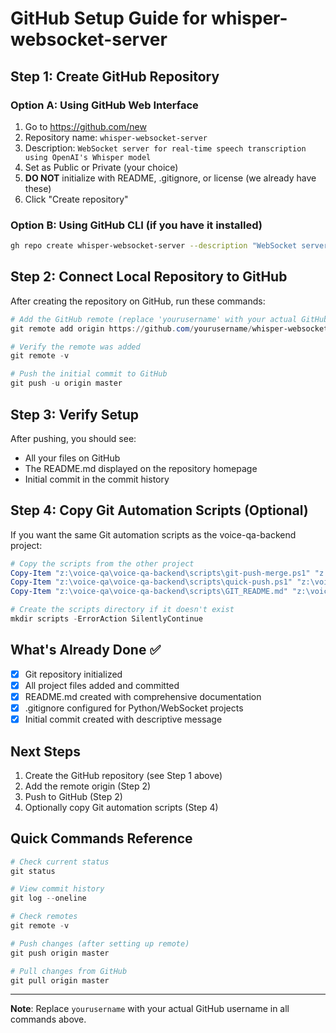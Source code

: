 # GitHub Setup Guide for whisper-websocket-server

## Step 1: Create GitHub Repository

### Option A: Using GitHub Web Interface
1. Go to https://github.com/new
2. Repository name: `whisper-websocket-server`
3. Description: `WebSocket server for real-time speech transcription using OpenAI's Whisper model`
4. Set as Public or Private (your choice)
5. **DO NOT** initialize with README, .gitignore, or license (we already have these)
6. Click "Create repository"

### Option B: Using GitHub CLI (if you have it installed)
```bash
gh repo create whisper-websocket-server --description "WebSocket server for real-time speech transcription using OpenAI's Whisper model" --public
```

## Step 2: Connect Local Repository to GitHub

After creating the repository on GitHub, run these commands:

```powershell
# Add the GitHub remote (replace 'yourusername' with your actual GitHub username)
git remote add origin https://github.com/yourusername/whisper-websocket-server.git

# Verify the remote was added
git remote -v

# Push the initial commit to GitHub
git push -u origin master
```

## Step 3: Verify Setup

After pushing, you should see:
- All your files on GitHub
- The README.md displayed on the repository homepage
- Initial commit in the commit history

## Step 4: Copy Git Automation Scripts (Optional)

If you want the same Git automation scripts as the voice-qa-backend project:

```powershell
# Copy the scripts from the other project
Copy-Item "z:\voice-qa\voice-qa-backend\scripts\git-push-merge.ps1" "z:\voice-qa\whisper-websocket-server\scripts\"
Copy-Item "z:\voice-qa\voice-qa-backend\scripts\quick-push.ps1" "z:\voice-qa\whisper-websocket-server\scripts\"
Copy-Item "z:\voice-qa\voice-qa-backend\scripts\GIT_README.md" "z:\voice-qa\whisper-websocket-server\scripts\"

# Create the scripts directory if it doesn't exist
mkdir scripts -ErrorAction SilentlyContinue
```

## What's Already Done ✅

- [x] Git repository initialized
- [x] All project files added and committed
- [x] README.md created with comprehensive documentation
- [x] .gitignore configured for Python/WebSocket projects
- [x] Initial commit created with descriptive message

## Next Steps

1. Create the GitHub repository (see Step 1 above)
2. Add the remote origin (Step 2)
3. Push to GitHub (Step 2)
4. Optionally copy Git automation scripts (Step 4)

## Quick Commands Reference

```powershell
# Check current status
git status

# View commit history
git log --oneline

# Check remotes
git remote -v

# Push changes (after setting up remote)
git push origin master

# Pull changes from GitHub
git pull origin master
```

---

**Note**: Replace `yourusername` with your actual GitHub username in all commands above.
